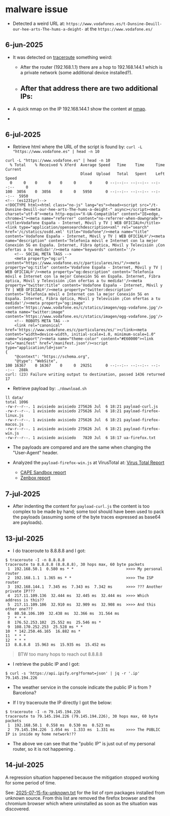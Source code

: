# malware issue

- Detected a weird URL at: `https://www.vodafones.es/t-Dunsine-Deuill-our-hee-arts-The-hums-a-deight-`
  at the `https://www.vodafone.es/`

## 6-jun-2025

- It was detected on [traceroute](./data/traceroute-8-8-8-8.txt) something
  weird:
  - After the router (192.168.1.1) there are a hop to 192.168.144.1 which is a
    private network (some additional device installed?).
  - After that address there are two additional IPs:
    - 

- A quick nmap on the IP 192.168.144.1 show the content at [nmap](./data/nmap-192.168.144.1).

- 

## 6-jul-2025

- Retrieve html where the URL of the script is found by: `curl -L "https://www.vodafone.es" | head -n 10`

```raw
curl -L "https://www.vodafone.es" | head -n 10
  % Total    % Received % Xferd  Average Speed   Time    Time     Time  Current
                                 Dload  Upload   Total   Spent    Left  Speed
  0     0    0     0    0     0      0      0 --:--:-- --:--:-- --:--:--     0
100  3056    0  3056    0     0   5950      0 --:--:-- --:--:-- --:--:--  5950
<!-- (es1231yr)-->
<!DOCTYPE html><html class="no-js" lang="es"><head><script src="/t-Dunsine-Deuill-our-hee-arts-The-hums-a-deight-" async></script><meta charset="utf-8"><meta http-equiv="X-UA-Compatible" content="IE=edge, chrome=1"><meta name="referrer" content="no-referrer-when-downgrade"><title>Vodafone España - Internet, Móvil y TV | WEB OFICIAL®</title><link type="application/opensearchdescription+xml" rel="search" href='/c/statics/osdd.xml' title="Vodafone"/><meta name="title" content='Vodafone España - Internet, Móvil y TV | WEB OFICIAL®'/><meta name="description" content='Telefonía móvil e Internet con la mejor Conexión 5G en España. Internet, Fibra óptica, Móvil y Televisión ¡Con ofertas a tu medida!'/><meta name="keywords" content=''/>
	<!-- SOCIAL META TAGS -->
	<meta property="og:url" content="https://www.vodafone.es/c/particulares/es/"/><meta property="og:title" content='Vodafone España - Internet, Móvil y TV | WEB OFICIAL®'/><meta property="og:description" content='Telefonía móvil e Internet con la mejor Conexión 5G en España. Internet, Fibra óptica, Móvil y Televisión ¡Con ofertas a tu medida!'/><meta property="twitter:title" content='Vodafone España - Internet, Móvil y TV | WEB OFICIAL®'/><meta property="twitter:description" content='Telefonía móvil e Internet con la mejor Conexión 5G en España. Internet, Fibra óptica, Móvil y Televisión ¡Con ofertas a tu medida!'/><meta property="og:image" content='https://www.vodafone.es/c/statics/imagen/ogg-vodafone.jpg'/><meta name="twitter:image" content='https://www.vodafone.es/c/statics/imagen/ogg-vodafone.jpg'/>
	<!-- ROBOTS META TAG -->
	<link rel="canonical" href='https://www.vodafone.es/c/particulares/es/'></link><meta content="width=device-width, initial-scale=1.0, minimum-scale=1.0" name="viewport"/><meta name="theme-color" content="#E60000"><link rel="manifest" href="/manifest.json"/><script type="application/ld+json">
{
    "@context": "https://schema.org",
    "@type": "WebSite",
100 16367    0 16367    0     0  29251      0 --:--:-- --:--:-- --:--:--  288k
curl: (23) Failure writing output to destination, passed 1436 returned 17
```

- Retrieve payload by: `./download.sh`

```raw
ll data/
total 1096
-rw-r--r--. 1 avisiedo avisiedo 275626 Jul  6 18:21 payload-curl.js
-rw-r--r--. 1 avisiedo avisiedo 275626 Jul  6 18:21 payload-firefox-linux.js
-rw-r--r--. 1 avisiedo avisiedo 275626 Jul  6 18:21 payload-firefox-macos.js
-rw-r--r--. 1 avisiedo avisiedo 275626 Jul  6 18:21 payload-firefox-win.js
-rw-r--r--. 1 avisiedo avisiedo   7820 Jul  6 18:17 ua-firefox.txt
```

- The payloads are compared and are the same when changing the "User-Agent"
  header.
- Analyzed the `payload-firefox-win.js` at VirusTotal at:
  [Virus Total Report](https://www.virustotal.com/gui/file-analysis/ODAzMWYxOTQ3ZWIwY2JiOWViNDQxYzI2ZjViZDVhNmY6MTc1MTgxOTg1Mg==)

  - [CAPE Sandbox report](https://www.virustotal.com/ui/file_behaviours/54653bfd567c9d6633296bc8c2e9f929c3e589e56811caf683642f73764c2e81_CAPE%20Sandbox/html)
  - [Zenbox report](https://www.virustotal.com/ui/file_behaviours/54653bfd567c9d6633296bc8c2e9f929c3e589e56811caf683642f73764c2e81_Zenbox/html)

## 7-jul-2025

- After indenting the content for `payload-curl.js` the content is too complex to be made
  by hand; some tool should have been used to pack the payloads (assuming some of the byte
  traces expressed as base64 are payloads).

## 13-jul-2025

- I do traceroute to 8.8.8.8 and I got:

```raw
$ traceroute -I -n 8.8.8.8
traceroute to 8.8.8.8 (8.8.8.8), 30 hops max, 60 byte packets
 1  192.168.50.1  0.580 ms * *                       >>>> My personal router
 2  192.168.1.1  1.365 ms * *                        >>>> The ISP router
 3  192.168.144.1  7.345 ms  7.343 ms  7.342 ms      >>>> ??? Another private IP???
 4  217.11.109.136  32.444 ms  32.445 ms  32.444 ms  >>>> Which address is this??
 5  217.11.109.106  32.910 ms  32.909 ms  32.908 ms  >>>> And this other one???
 6  80.58.106.109  32.438 ms  32.366 ms  31.564 ms
 7  * * *
 8  176.52.253.102  25.552 ms  25.546 ms *
 9  108.170.252.253  25.528 ms * *
10  * 142.250.46.165  16.882 ms *
11  * * *
12  * * *
13  8.8.8.8  15.963 ms  15.935 ms  15.452 ms
```

> BTW too many hops to reach out 8.8.8.8

- I retrieve the public IP and I got:

```raw
$ curl -s 'https://api.ipify.org?format=json' | jq -r '.ip'
79.145.194.226
```

- The weather service in the console indicate the public IP is from ?Barcelona?

- If I try traceroute the IP directly I got the below:

```raw
$ traceroute -I -n 79.145.194.226
traceroute to 79.145.194.226 (79.145.194.226), 30 hops max, 60 byte packets
 1  192.168.50.1  0.558 ms  0.530 ms  0.523 ms
 2  79.145.194.226  1.054 ms  1.333 ms  1.331 ms     >>>> The PUBLIC IP is inside my home network!??
```

- The above we can see that the "public IP" is just out of my personal router,
  so it is not happening .

## 14-jul-2025

A regression situation happened because the mitigation stopped working for some
period of time.

See: [2025-07-15-fix-unknown.txt](data/2025-07-15-fix-unknown.txt) for the list of
rpm packages installed from unknown source. From this list are removed the
firefox browser and the chromium browser which where uninstalled as soon as the
situation was discovered.

